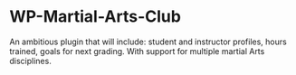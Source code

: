 WP-Martial-Arts-Club
====================

An ambitious plugin that will include: student and instructor profiles, hours trained, goals for next grading. With support for multiple martial Arts disciplines. 
